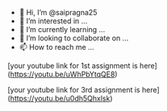 - 👋 Hi, I’m @saipragna25
- 👀 I’m interested in ...
- 🌱 I’m currently learning ...
- 💞️ I’m looking to collaborate on ...
- 📫 How to reach me ...

<!---
saipragna25/saipragna25 is a ✨ special ✨ repository because its `README.md` (this file) appears on your GitHub profile.
You can click the Preview link to take a look at your changes.
--->



[your youtube link for 1st assignment is here] (https://youtu.be/uWhPbYtqQE8)



[your youtube link for 3rd assignment is here] (https://youtu.be/u0dh5Qhxlsk)

